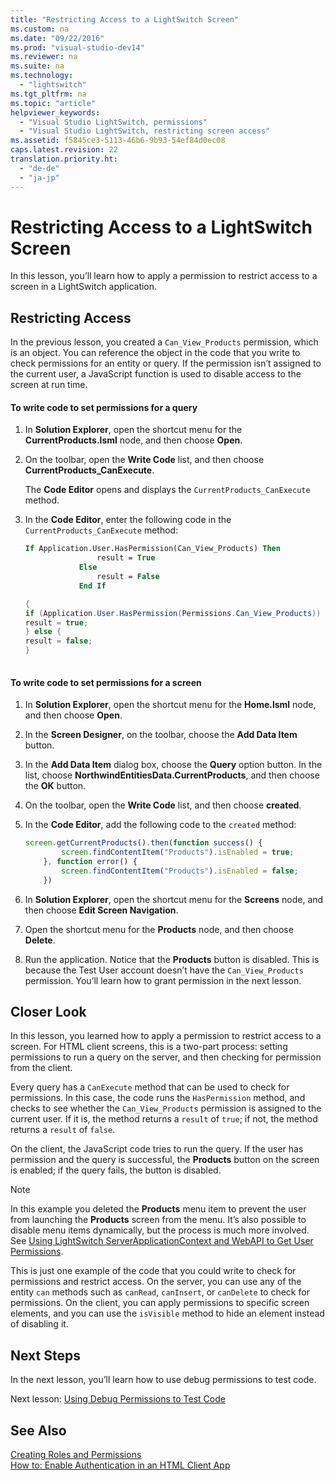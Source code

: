 ```yaml
---
title: "Restricting Access to a LightSwitch Screen"
ms.custom: na
ms.date: "09/22/2016"
ms.prod: "visual-studio-dev14"
ms.reviewer: na
ms.suite: na
ms.technology: 
  - "lightswitch"
ms.tgt_pltfrm: na
ms.topic: "article"
helpviewer_keywords: 
  - "Visual Studio LightSwitch, permissions"
  - "Visual Studio LightSwitch, restricting screen access"
ms.assetid: f5845ce3-5113-46b6-9b93-54ef84d0ec08
caps.latest.revision: 22
translation.priority.ht: 
  - "de-de"
  - "ja-jp"
---
```

# Restricting Access to a LightSwitch Screen
In this lesson, you’ll learn how to apply a permission to restrict access to a screen in a LightSwitch application.  
  
## Restricting Access  
 In the previous lesson, you created a `Can_View_Products` permission, which is an object. You can reference the object in the code that you write to check permissions for an entity or query. If the permission isn’t assigned to the current user, a JavaScript function is used to disable access to the screen at run time.  
  
#### To write code to set permissions for a query  
  
1.  In **Solution Explorer**, open the shortcut menu for the **CurrentProducts.lsml** node, and then choose **Open**.  
  
2.  On the toolbar, open the **Write Code** list, and then choose **CurrentProducts_CanExecute**.  
  
     The **Code Editor** opens and displays the `CurrentProducts_CanExecute` method.  
  
3.  In the **Code Editor**, enter the following code in the `CurrentProducts_CanExecute` method:  
  
    ```vb  
    If Application.User.HasPermission(Can_View_Products) Then  
                    result = True  
                Else  
                    result = False  
                End If  
    ```  
  
    ```c#  
    {  
    if (Application.User.HasPermission(Permissions.Can_View_Products)) {  
    result = true;  
    } else {  
    result = false;  
    }  
  
    ```  
  
#### To write code to set permissions for a screen  
  
1.  In **Solution Explorer**, open the shortcut menu for the **Home.lsml** node, and then choose **Open**.  
  
2.  In the **Screen Designer**, on the toolbar, choose the **Add Data Item** button.  
  
3.  In the **Add Data Item** dialog box, choose the **Query** option button. In the list, choose **NorthwindEntitiesData.CurrentProducts**, and then choose the **OK** button.  
  
4.  On the toolbar, open the **Write Code** list, and then choose **created**.  
  
5.  In the **Code Editor**, add the following code to the `created` method:  
  
    ```javascript  
    screen.getCurrentProducts().then(function success() {  
            screen.findContentItem("Products").isEnabled = true;  
        }, function error() {  
            screen.findContentItem("Products").isEnabled = false;  
        })  
    ```  
  
6.  In **Solution Explorer**, open the shortcut menu for the **Screens** node, and then choose **Edit Screen Navigation**.  
  
7.  Open the shortcut menu for the **Products** node, and then choose **Delete**.  
  
8.  Run the application. Notice that the **Products** button is disabled. This is because the Test User account doesn’t have the `Can_View_Products` permission. You’ll learn how to grant permission in the next lesson.  
  
## Closer Look  
 In this lesson, you learned how to apply a permission to restrict access to a screen. For HTML client screens, this is a two-part process: setting permissions to run a query on the server, and then checking for permission from the client.  
  
 Every query has a `CanExecute` method that can be used to check for permissions. In this case, the code runs the `HasPermission` method, and checks to see whether the `Can_View_Products` permission is assigned to the current user. If it is, the method returns a `result` of `true`; if not, the method returns a `result` of `false`.  
  
 On the client, the JavaScript code tries to run the query. If the user has permission and the query is successful, the **Products** button on the screen is enabled; if the query fails, the button is disabled.  
  
> [!NOTE]
>  In this example you deleted the **Products** menu item to prevent the user from launching the **Products** screen from the menu. It’s also possible to disable menu items dynamically, but the process is much more involved. See [Using LightSwitch ServerApplicationContext and WebAPI to Get User Permissions](http://blogs.msdn.com/b/bethmassi/archive/2013/04/17/using-lightswitch-serverapplicationcontext-and-webapi-to-get-user-permissions.aspx).  
  
 This is just one example of the code that you could write to check for permissions and restrict access. On the server, you can use any of the entity `can` methods such as `canRead`, `canInsert`, or `canDelete` to check for permissions. On the client, you can apply permissions to specific screen elements, and you can use the `isVisible` method to hide an element instead of disabling it.  
  
## Next Steps  
 In the next lesson, you’ll learn how to use debug permissions to test code.  
  
 Next lesson: [Using Debug Permissions to Test Code](../vs140/using-debug-permissions-to-test-lightswitch-code.md)  
  
## See Also  
 [Creating Roles and Permissions](../vs140/enabling-authorization-and-creating-permissions-in-lightswitch.md)   
 [How to: Enable Authentication in an HTML Client App](../vs140/how-to--enable-authentication-in-an-html-client-app.md)